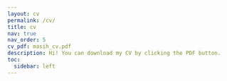 ```yaml
---
layout: cv
permalink: /cv/
title: cv
nav: true
nav_order: 5
cv_pdf: masih_cv.pdf
description: Hi! You can download my CV by clicking the PDF button.
toc:
  sidebar: left
---
```

